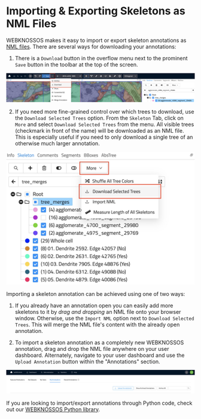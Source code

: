# Importing & Exporting Skeletons as NML Files

WEBKNOSSOS makes it easy to import or export skeleton annotations as [NML files](../data_formats.md#nml).
There are several ways for downloading your annotations:

1. There is a `Download` button in the overflow menu next to the prominent `Save` button in the toolbar at the top of the screen.

![Download of skeleton annotations via the ´Download´ button in the toolbar.](../images/tracing_ui_download_tooolbar.jpeg)

2. If you need more fine-grained control over which trees to download, use the `Download Selected Trees` option. From the `Skeleton` Tab, click on `More` and select `Download Selected Trees` from the menu. All visible trees (checkmark in front of the name) will be downloaded as an NML file. This is especially useful if you need to only download a single tree of an otherwise much larger annotation.

![Skeletons can be exported and downloaded as NML files from the annotation view. Either download all or only selected trees.](../images/tracing_ui_download.jpeg)

Importing a skeleton annotation can be achieved using one of two ways:

1. If you already have an annotation open you can easily add more skeletons to it by _drag and dropping_ an NML file onto your browser window. Otherwise, use the `Import NML` option next to `Download Selected Trees`. This will merge the NML file's content with the already open annotation.

2. To import a skeleton annotation as a completely new WEBKNOSSOS annotation, drag and drop the NML file anywhere on your user dashboard. Alternately, navigate to your user dashboard and use the `Upload Annotation` button within the "Annotations" section.

![Skeletons can be imported by drag and drop in the annotation view or from the dashboard](../images/tracing_ui_import.jpeg)

If you are looking to import/export annotations through Python code, check out our [WEBKNOSSOS Python library](https://docs.webknossos.org/webknossos-py).